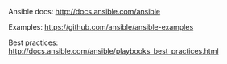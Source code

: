 Ansible docs:
http://docs.ansible.com/ansible

Examples:
https://github.com/ansible/ansible-examples

Best practices:
http://docs.ansible.com/ansible/playbooks_best_practices.html
